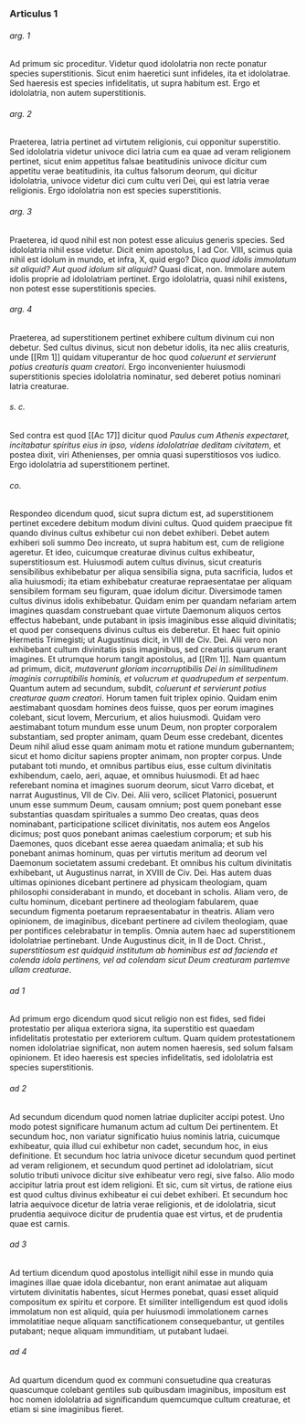 ### Articulus 1

###### arg. 1
Ad primum sic proceditur. Videtur quod idololatria non recte ponatur species superstitionis. Sicut enim haeretici sunt infideles, ita et idololatrae. Sed haeresis est species infidelitatis, ut supra habitum est. Ergo et idololatria, non autem superstitionis.

###### arg. 2
Praeterea, latria pertinet ad virtutem religionis, cui opponitur superstitio. Sed idololatria videtur univoce dici latria cum ea quae ad veram religionem pertinet, sicut enim appetitus falsae beatitudinis univoce dicitur cum appetitu verae beatitudinis, ita cultus falsorum deorum, qui dicitur idololatria, univoce videtur dici cum cultu veri Dei, qui est latria verae religionis. Ergo idololatria non est species superstitionis.

###### arg. 3
Praeterea, id quod nihil est non potest esse alicuius generis species. Sed idololatria nihil esse videtur. Dicit enim apostolus, I ad Cor. VIII, scimus quia nihil est idolum in mundo, et infra, X, quid ergo? Dico *quod idolis immolatum sit aliquid? Aut quod idolum sit aliquid?* Quasi dicat, non. Immolare autem idolis proprie ad idololatriam pertinet. Ergo idololatria, quasi nihil existens, non potest esse superstitionis species.

###### arg. 4
Praeterea, ad superstitionem pertinet exhibere cultum divinum cui non debetur. Sed cultus divinus, sicut non debetur idolis, ita nec aliis creaturis, unde [[Rm 1]] quidam vituperantur de hoc quod *coluerunt et servierunt potius creaturis quam creatori*. Ergo inconvenienter huiusmodi superstitionis species idololatria nominatur, sed deberet potius nominari latria creaturae.

###### s. c.
Sed contra est quod [[Ac 17]] dicitur quod *Paulus cum Athenis expectaret, incitabatur spiritus eius in ipso, videns idololatriae deditam civitatem*, et postea dixit, viri Athenienses, per omnia quasi superstitiosos vos iudico. Ergo idololatria ad superstitionem pertinet.

###### co.
Respondeo dicendum quod, sicut supra dictum est, ad superstitionem pertinet excedere debitum modum divini cultus. Quod quidem praecipue fit quando divinus cultus exhibetur cui non debet exhiberi. Debet autem exhiberi soli summo Deo increato, ut supra habitum est, cum de religione ageretur. Et ideo, cuicumque creaturae divinus cultus exhibeatur, superstitiosum est. Huiusmodi autem cultus divinus, sicut creaturis sensibilibus exhibebatur per aliqua sensibilia signa, puta sacrificia, ludos et alia huiusmodi; ita etiam exhibebatur creaturae repraesentatae per aliquam sensibilem formam seu figuram, quae idolum dicitur. Diversimode tamen cultus divinus idolis exhibebatur. Quidam enim per quandam nefariam artem imagines quasdam construebant quae virtute Daemonum aliquos certos effectus habebant, unde putabant in ipsis imaginibus esse aliquid divinitatis; et quod per consequens divinus cultus eis deberetur. Et haec fuit opinio Hermetis Trimegisti; ut Augustinus dicit, in VIII de Civ. Dei. Alii vero non exhibebant cultum divinitatis ipsis imaginibus, sed creaturis quarum erant imagines. Et utrumque horum tangit apostolus, ad [[Rm 1]]. Nam quantum ad primum, dicit, *mutaverunt gloriam incorruptibilis Dei in similitudinem imaginis corruptibilis hominis, et volucrum et quadrupedum et serpentum*. Quantum autem ad secundum, subdit, *coluerunt et servierunt potius creaturae quam creatori*. Horum tamen fuit triplex opinio. Quidam enim aestimabant quosdam homines deos fuisse, quos per eorum imagines colebant, sicut Iovem, Mercurium, et alios huiusmodi. Quidam vero aestimabant totum mundum esse unum Deum, non propter corporalem substantiam, sed propter animam, quam Deum esse credebant, dicentes Deum nihil aliud esse quam animam motu et ratione mundum gubernantem; sicut et homo dicitur sapiens propter animam, non propter corpus. Unde putabant toti mundo, et omnibus partibus eius, esse cultum divinitatis exhibendum, caelo, aeri, aquae, et omnibus huiusmodi. Et ad haec referebant nomina et imagines suorum deorum, sicut Varro dicebat, et narrat Augustinus, VII de Civ. Dei. Alii vero, scilicet Platonici, posuerunt unum esse summum Deum, causam omnium; post quem ponebant esse substantias quasdam spirituales a summo Deo creatas, quas deos nominabant, participatione scilicet divinitatis, nos autem eos Angelos dicimus; post quos ponebant animas caelestium corporum; et sub his Daemones, quos dicebant esse aerea quaedam animalia; et sub his ponebant animas hominum, quas per virtutis meritum ad deorum vel Daemonum societatem assumi credebant. Et omnibus his cultum divinitatis exhibebant, ut Augustinus narrat, in XVIII de Civ. Dei. Has autem duas ultimas opiniones dicebant pertinere ad physicam theologiam, quam philosophi considerabant in mundo, et docebant in scholis. Aliam vero, de cultu hominum, dicebant pertinere ad theologiam fabularem, quae secundum figmenta poetarum repraesentabatur in theatris. Aliam vero opinionem, de imaginibus, dicebant pertinere ad civilem theologiam, quae per pontifices celebrabatur in templis. Omnia autem haec ad superstitionem idololatriae pertinebant. Unde Augustinus dicit, in II de Doct. Christ., *superstitiosum est quidquid institutum ab hominibus est ad facienda et colenda idola pertinens, vel ad colendam sicut Deum creaturam partemve ullam creaturae*.

###### ad 1
Ad primum ergo dicendum quod sicut religio non est fides, sed fidei protestatio per aliqua exteriora signa, ita superstitio est quaedam infidelitatis protestatio per exteriorem cultum. Quam quidem protestationem nomen idololatriae significat, non autem nomen haeresis, sed solum falsam opinionem. Et ideo haeresis est species infidelitatis, sed idololatria est species superstitionis.

###### ad 2
Ad secundum dicendum quod nomen latriae dupliciter accipi potest. Uno modo potest significare humanum actum ad cultum Dei pertinentem. Et secundum hoc, non variatur significatio huius nominis latria, cuicumque exhibeatur, quia illud cui exhibetur non cadet, secundum hoc, in eius definitione. Et secundum hoc latria univoce dicetur secundum quod pertinet ad veram religionem, et secundum quod pertinet ad idololatriam, sicut solutio tributi univoce dicitur sive exhibeatur vero regi, sive falso. Alio modo accipitur latria prout est idem religioni. Et sic, cum sit virtus, de ratione eius est quod cultus divinus exhibeatur ei cui debet exhiberi. Et secundum hoc latria aequivoce dicetur de latria verae religionis, et de idololatria, sicut prudentia aequivoce dicitur de prudentia quae est virtus, et de prudentia quae est carnis.

###### ad 3
Ad tertium dicendum quod apostolus intelligit nihil esse in mundo quia imagines illae quae idola dicebantur, non erant animatae aut aliquam virtutem divinitatis habentes, sicut Hermes ponebat, quasi esset aliquid compositum ex spiritu et corpore. Et similiter intelligendum est quod idolis immolatum non est aliquid, quia per huiusmodi immolationem carnes immolatitiae neque aliquam sanctificationem consequebantur, ut gentiles putabant; neque aliquam immunditiam, ut putabant Iudaei.

###### ad 4
Ad quartum dicendum quod ex communi consuetudine qua creaturas quascumque colebant gentiles sub quibusdam imaginibus, impositum est hoc nomen idololatria ad significandum quemcumque cultum creaturae, et etiam si sine imaginibus fieret.

